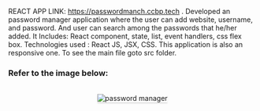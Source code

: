 REACT APP LINK: https://passwordmanch.ccbp.tech .
Developed an password manager application where the user can add website, username, and password. And user can search among the passwords that he/her added.
It Includes: React component, state, list, event handlers, css flex box.
Technologies used : React JS, JSX, CSS.
This application is also an responsive one.
To see the main file goto src folder.

### Refer to the image below:

<br/>
<div style="text-align: center;">
    <img src="https://assets.ccbp.in/frontend/content/react-js/passowrd-manager-output-v0.gif" alt="password manager" style="max-width:70%;box-shadow:0 2.8px 2.2px rgba(0, 0, 0, 0.12)">
</div>
<br/>

 
